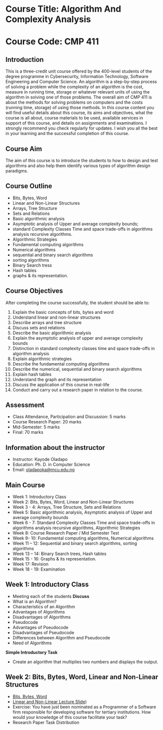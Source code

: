 # Course Title: Algorithm And Complexity Analysis 

# Course Code: CMP 411

## Introduction 
This is a three-credit unit course offered by the 400-level students of the degree programme in Cybersecurity, Information Technology, Software Engineering and Computer Science. An algorithm is a step-by-step process of solving a problem while the complexity of an algorithm is the cost, measure in running time, storage or whatever relevant units of using the algorithm in solving one of those problems. 
The overall aim of CMP 411 is about the methods for solving problems on computers and the costs (running time, storage) of using those methods. In this course content you will find useful details about this course, its aims and objectives, what the course is all about, course materials to be used, available services in support of this course, and details on assignments and examinations. I strongly recommend you check regularly for updates. I wish you all the best in your learning and the successful completion of this course.  

## Course Aim 
The aim of this course is to introduce the students to how to design and test algorithms and also help them identify various types of algorithm design paradigms. 

## Course Outline 
-	Bits, Bytes, Word
-	Linear and Non-Linear Structures 
-	Arrays, Tree Structure 
-	Sets and Relations
-	Basic algorithmic analysis
-	Asymptotic analysis of Upper and average complexity bounds; 
-	standard Complexity Classes Time and space trade-offs in algorithms analysis recursive algorithms.
-	Algorithmic Strategies 
-	Fundamental computing algorithms
-	Numerical algorithms
-	sequential and binary search algorithms
-	sorting algorithms 
-	Binary Search tress
-	Hash tables
-	graphs & its representation.

## Course Objectives 
After completing the course successfully, the student should be able to:
1. Explain the basic concepts of bits, bytes and word
2.	Understand linear and non-linear structures 
3.	Describe arrays and tree structure 
4.	Discuss sets and relations 
5.	Describe the basic algorithmic analysis 
6.	Explain the asymptotic analysis of upper and average complexity bounds
7.	Distinction in standard complexity classes time and space trade-offs in algorithm analysis
8.	Explain algorithmic strategies 
9.	Describe the fundamental computing algorithms 
10.	Describe the numerical, sequential and binary search algorithms 
11.	Explain hash tables
12.	Understand the graph and its representation  
13.	Discuss the application of this course in real-life 
14.	Conduct and carry out a research paper in relation to the course. 


## Assessment 
*	Class Attendance, Participation and Discussion: 	 5 marks 
*	Course Research Paper:				20 marks
*	Mid-Semester:					 5 marks 
*	Final:						70 marks

## Information about the instructor
*	Instructor: Kayode Oladapo
*	Education: Ph. D. in Computer Science
*	Email: oladapoka@mcu.edu.ng

## Main Course 
* Week 1: Introductory Class 
* Week 2:	Bits, Bytes, Word, Linear and Non-Linear Structures
* Week 3 - 4: Arrays, Tree Structure, Sets and Relations
* Week 5: Basic algorithmic analysis, Asymptotic analysis of Upper and average complexity bounds
* Week 6 - 7: Standard Complexity Classes Time and space trade-offs in algorithms analysis recursive algorithms, Algorithmic Strategies 
* Week 8:	Course Research Paper / Mid Semester Test
* Week 9- 10: Fundamental computing algorithms, Numerical algorithms
* Week 11 – 12:	Sequential and binary search algorithms, sorting algorithms 
* Week 13 – 14:	Binary Search trees, Hash tables
* Week 15 - 16:	Graphs & its representation.
* Week 17:	Revision 
* Week 18 - 19:	Examination 

## Week 1: Introductory Class 
* Meeting each of the students 
**Discuss** 
* What is an Algorithm?
* Characteristics of an Algorithm
* Advantages of Algorithms
* Disadvantages of Algorithms
* Pseudocode
* Advantages of Pseudocode
* Disadvantages of Pseudocode
* Differences between Algorithm and Pseudocode
* Need of Algorithms

**Simple Introductory Task**
-	Create an algorithm that multiplies two numbers and displays the output.

## Week 2:	Bits, Bytes, Word, Linear and Non-Linear Structures
* [Bits, Bytes, Word](https://youtu.be/eh7odg-g7bE)
* [Linear and Non-Linear Lecture Slide](https://youtu.be/jd7bMSxBQVM))
* Exercise: You have just been nominated as a Programmer of a Software firm responsible for developing software for tertiary institutions. How would your knowledge of this course facilitate your task?
* Research Paper Task Distribution 




